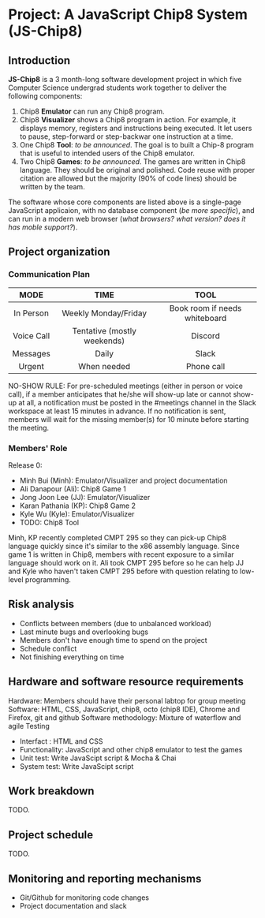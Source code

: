 # Project: A JavaScript Chip8 System (JS-Chip8)

## Introduction 

**JS-Chip8** is a 3 month-long software development project in which five Computer Science undergrad students work together to deliver the following components:

1. Chip8 **Emulator** can run any Chip8 program.   
2. Chip8 **Visualizer** shows a Chip8 program in action. For example, it displays memory, registers and instructions being executed. It let users to pause, step-forward or step-backwar one instruction at a time. 
3. One Chip8 **Tool**: *to be announced*. The goal is to built a Chip-8 program that is useful to intended users of the Chip8 emulator.  
4. Two Chip8 **Games**:  *to be announced*. The games are written in Chip8 language. They should be original and polished. Code reuse with proper citation are allowed but the majority (90% of code lines) should be written by the team. 

The software whose core components are listed above is a single-page JavaScript applicaion, with no database component (*be more specific*), and can run in a modern web browser (*what browsers? what version? does it has moble support?*). 

## Project organization

### Communication Plan 

|   MODE	|   TIME	|   TOOL|
|:-:	|:-:	|:-:	|
| In Person 	|  Weekly Monday/Friday	|   Book room if needs whiteboard	|
|  Voice Call 	|   Tentative (mostly weekends)	|   Discord	|
|  Messages 	|   Daily	|   Slack	|
|  Urgent 	|   When needed	|   Phone call	|

NO-SHOW RULE: For pre-scheduled meetings (either in person or voice call), if a member anticipates that he/she will show-up late or cannot show-up at all, a notification must be posted in the #meetings channel in the Slack workspace at least 15 minutes in advance. If no notification is sent, members will wait for the missing member(s) for 10 minute before starting the meeting. 

### Members' Role
 
Release 0:  
- Minh Bui (Minh): Emulator/Visualizer and project documentation
- Ali Danapour (Ali): Chip8 Game 1
- Jong Joon Lee (JJ): Emulator/Visualizer
- Karan Pathania (KP): Chip8 Game 2
- Kyle Wu (Kyle): Emulator/Visualizer
- TODO: Chip8 Tool

Minh, KP recently completed CMPT 295 so they can pick-up Chip8 language quickly since it's similar to the x86 assembly language. Since game 1 is written in Chip8, members with recent exposure to a similar language should work on it.  Ali took CMPT 295 before so he can help JJ and Kyle who haven't taken CMPT 295 before with question relating to low-level programming.  

## Risk analysis

- Conflicts between members (due to unbalanced workload) 
- Last minute bugs and overlooking bugs 
- Members don't have enough time to spend on the project 
- Schedule conflict 
- Not finishing everything on time

## Hardware and software resource requirements

Hardware: Members should have their personal labtop for group meeting
Software: HTML, CSS, JavaScript, chip8, octo (chip8 IDE), Chrome and Firefox, git and github
Software methodology: Mixture of waterflow and agile
Testing
- Interfact : HTML and CSS
- Functionality: JavaScript and other chip8 emulator to test the games
- Unit test: Write JavaScipt script & Mocha & Chai 
- System test: Write JavaScipt script 

## Work breakdown

TODO.

## Project schedule

TODO.

## Monitoring and reporting mechanisms

- Git/Github for monitoring code changes 
- Project documentation and slack 

